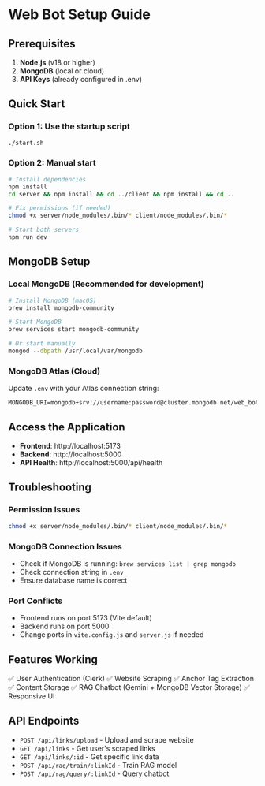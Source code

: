 # Web Bot Setup Guide

## Prerequisites

1. **Node.js** (v18 or higher)
2. **MongoDB** (local or cloud)
3. **API Keys** (already configured in .env)

## Quick Start

### Option 1: Use the startup script
```bash
./start.sh
```

### Option 2: Manual start
```bash
# Install dependencies
npm install
cd server && npm install && cd ../client && npm install && cd ..

# Fix permissions (if needed)
chmod +x server/node_modules/.bin/* client/node_modules/.bin/*

# Start both servers
npm run dev
```

## MongoDB Setup

### Local MongoDB (Recommended for development)
```bash
# Install MongoDB (macOS)
brew install mongodb-community

# Start MongoDB
brew services start mongodb-community

# Or start manually
mongod --dbpath /usr/local/var/mongodb
```

### MongoDB Atlas (Cloud)
Update `.env` with your Atlas connection string:
```
MONGODB_URI=mongodb+srv://username:password@cluster.mongodb.net/web_bot
```

## Access the Application

- **Frontend**: http://localhost:5173
- **Backend**: http://localhost:5000
- **API Health**: http://localhost:5000/api/health

## Troubleshooting

### Permission Issues
```bash
chmod +x server/node_modules/.bin/* client/node_modules/.bin/*
```

### MongoDB Connection Issues
- Check if MongoDB is running: `brew services list | grep mongodb`
- Check connection string in `.env`
- Ensure database name is correct

### Port Conflicts
- Frontend runs on port 5173 (Vite default)
- Backend runs on port 5000
- Change ports in `vite.config.js` and `server.js` if needed

## Features Working

✅ User Authentication (Clerk)
✅ Website Scraping
✅ Anchor Tag Extraction
✅ Content Storage
✅ RAG Chatbot (Gemini + MongoDB Vector Storage)
✅ Responsive UI

## API Endpoints

- `POST /api/links/upload` - Upload and scrape website
- `GET /api/links` - Get user's scraped links
- `GET /api/links/:id` - Get specific link data
- `POST /api/rag/train/:linkId` - Train RAG model
- `POST /api/rag/query/:linkId` - Query chatbot